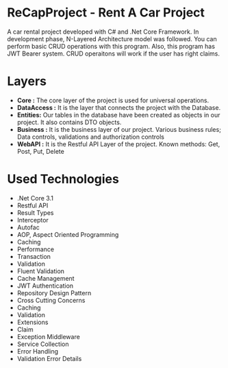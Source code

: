 # ReCapProject - Rent A Car Project


A car rental project developed with C# and .Net Core Framework. In development phase, N-Layered Architecture model was followed.
You can perform basic CRUD operations with this program. Also, this program has JWT Bearer system. CRUD operaitons will work if the user has right claims. 

# Layers

- **Core :** The core layer of the project is used for universal operations.
- **DataAccess :** It is the layer that connects the project with the Database.
- **Entities:** Our tables in the database have been created as objects in our project. It also contains DTO objects.
- **Business :** It is the business layer of our project. Various business rules; Data controls, validations and authorization controls
- **WebAPI :** It is the Restful API Layer of the project. Known methods: Get, Post, Put, Delete

# Used Technologies

- .Net Core 3.1
- Restful API
- Result Types
- Interceptor
- Autofac
- AOP, Aspect Oriented Programming
- Caching
- Performance
- Transaction
- Validation
- Fluent Validation
- Cache Management
- JWT Authentication
- Repository Design Pattern
- Cross Cutting Concerns
- Caching
- Validation
- Extensions
- Claim
- Exception Middleware
- Service Collection
- Error Handling
- Validation Error Details
